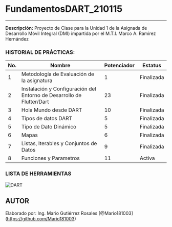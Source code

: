 # FundamentosDART_210115
---
**Descripción:**
Proyecto de Clase para la Unidad 1 de la Asignada de Desarrollo Móvil Integral (DMI) impartida por el M.T.I. Marco A. Ramirez Hernández

### HISTORIAL DE PRÁCTICAS:
|No.|Nombre|Potenciador|Estatus|
|--|--|--|--|
|1|Metodología de Evaluación de la asignatura|1|Finalizada|
|2|Instalación y Configuración del Entorno de Desarrollo de Flutter/Dart|23|Finalizada|
|3|Hola Mundo desde DART|10|Finalizada|
|4|Tipos de datos DART|5|Finalizada|
|5|Tipo de Dato Dinámico|5|Finalizada|
|6|Mapas|6|Finalizada|
|7|Listas, Iterables y Conjuntos de Datos|9|Finalizada|
|8|Funciones y Parametros|11|Activa|


### LISTA DE HERRAMIENTAS
![DART](https://img.shields.io/badge/Dart-0175C2?style=for-the-badge&logo=dart&logoColor=white)

## AUTOR
Elaborado por: Ing. Mario Gutiérrez Rosales [@Mario181003] (https://github.com/Mario181003)